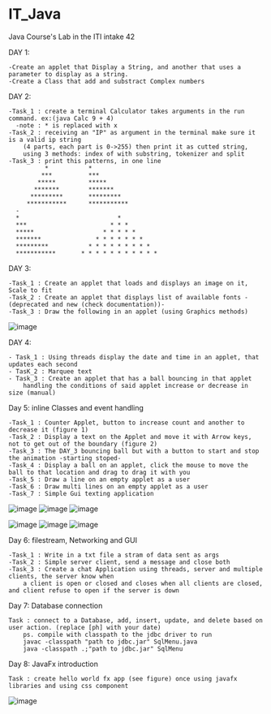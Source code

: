 # IT_Java
Java Course's Lab in the ITI intake 42

DAY 1: 

    -Create an applet that Display a String, and another that uses a parameter to display as a string.
    -Create a Class that add and substract Complex numbers
      
DAY 2:

    -Task_1 : create a terminal Calculator takes arguments in the run command. ex:(java Calc 9 + 4) 
      -note : * is replaced with x
    -Task_2 : receiving an "IP" as argument in the terminal make sure it is a valid ip string 
        (4 parts, each part is 0->255) then print it as cutted string, 
        using 3 methods: index of with substring, tokenizer and split
    -Task_3 : print this patterns, in one line
              *           *
             ***          ***
            *****         *****
           *******        *******
          *********       *********
         ***********      ***********
      -
      *                           *
      ***                       * * *
      *****                   * * * * *
      *******               * * * * * * *
      *********           * * * * * * * * *
      ***********       * * * * * * * * * * *
      
DAY 3:

    -Task_1 : Create an applet that loads and displays an image on it, Scale to fit
    -Task_2 : Create an applet that displays list of available fonts -(deprecated and new (check documentation))-
    -Task_3 : Draw the following in an applet (using Graphics methods)
    
![image](https://user-images.githubusercontent.com/95314680/149021087-83d1398d-9e33-4cfd-82c9-5e1afe8a97a6.png)

DAY 4:
    
    - Task_1 : Using threads display the date and time in an applet, that updates each second
    - TasK_2 : Marquee text
    - Task_3 : Create an applet that has a ball bouncing in that applet 
        handling the conditions of said applet increase or decrease in size (manual)
    
Day 5: inline Classes and event handling

    -Task_1 : Counter Applet, button to increase count and another to decrease it (figure 1)
    -Task_2 : Display a text on the Applet and move it with Arrow keys, not to get out of the boundary (figure 2)
    -Task_3 : The DAY_3 bouncing ball but with a button to start and stop the animation -starting stoped-
    -Task_4 : Display a ball on an applet, click the mouse to move the ball to that location and drag to drag it with you
    -Task_5 : Draw a line on an empty applet as a user
    -Task_6 : Draw multi lines on an empty applet as a user
    -Task_7 : Simple Gui texting application
   ![image](https://user-images.githubusercontent.com/95314680/149340372-4c47057b-1df6-4292-8fbf-a339fe8eacfc.png) ![image](https://user-images.githubusercontent.com/95314680/149340461-032e8967-705e-4536-aa9c-3305f66f5947.png) ![image](https://user-images.githubusercontent.com/95314680/149340689-01ad0117-a2c5-4f27-8532-87b3504e73e3.png)
   
![image](https://user-images.githubusercontent.com/95314680/149340799-5b32cc80-9ab6-480f-8db3-7244dca92755.png) ![image](https://user-images.githubusercontent.com/95314680/149340841-5b6acc6c-d579-4769-a272-b5674552722e.png) ![image](https://user-images.githubusercontent.com/95314680/149340920-dda32cb5-27ed-458a-9222-2b4ffda0e7ee.png)


Day 6: filestream, Networking and GUI
    
    -Task_1 : Write in a txt file a stram of data sent as args
    -Task_2 : Simple server client, send a message and close both
    -Task_3 : Create a chat Application using threads, server and multiple clients, the server know when 
        a client is open or closed and closes when all clients are closed, and client refuse to open if the server is down

Day 7: Database connection

    Task : connect to a Database, add, insert, update, and delete based on user action. (replace [ph] with your date)
        ps. compile with classpath to the jdbc driver to run
        javac -classpath "path to jdbc.jar" SqlMenu.java
        java -classpath .;"path to jdbc.jar" SqlMenu
        
Day 8: JavaFx introduction
    
    Task : create hello world fx app (see figure) once using javafx libraries and using css component
  ![image](https://user-images.githubusercontent.com/95314680/149767213-fe27a58b-3e04-416a-abf1-eab302612020.png)
